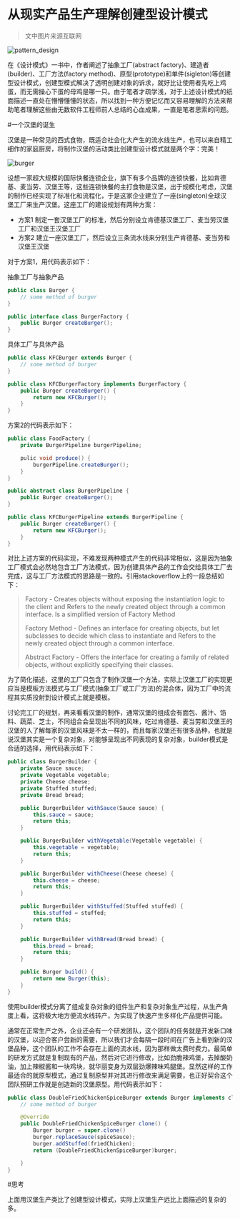 从现实产品生产理解创建型设计模式
================================

>文中图片来源互联网

![pattern_design](http://d8.yihaodianimg.com/N02/M03/58/D2/CgQCsFL7rPmABmOlAAD75OATI4A48600_600x600.jpg)

在《设计模式》一书中，作者阐述了抽象工厂(abstract factory)、建造者(builder)、工厂方法(factory method)、原型(prototype)和单件(sigleton)等创建型设计模式，创建型模式解决了透明创建对象的诉求，就好比让使用者先吃上鸡蛋，而无需操心下蛋的母鸡是哪一只。由于笔者才疏学浅，对于上述设计模式的纸面描述一直处在懵懵懂懂的状态，所以找到一种方便记忆而又容易理解的方法来帮助笔者理解这些由无数软件工程师前人总结的心血成果，一直是笔者思索的问题。

#一个汉堡的诞生

汉堡是一种常见的西式食物，既适合社会化大产生的流水线生产，也可以来自精工细作的家庭厨房，将制作汉堡的活动类比创建型设计模式就是两个字：完美！

![burger](http://images.517best.com/UploadFiles/images/s/20140703/31049454820140703120822171365673.jpg)

设想一家超大规模的国际快餐连锁企业，旗下有多个品牌的连锁快餐，比如肯德基、麦当劳、汉堡王等，这些连锁快餐的主打食物是汉堡，出于规模化考虑，汉堡的制作已经实现了标准化和流程化，于是这家企业建立了一座(singleton)全球汉堡工厂来生产汉堡。这座工厂的建设规划有两种方案：

- 方案1 制定一套汉堡工厂的标准，然后分别设立肯德基汉堡工厂、麦当劳汉堡工厂和汉堡王汉堡工厂
- 方案2 建立一座汉堡工厂，然后设立三条流水线来分别生产肯德基、麦当劳和汉堡王汉堡

对于方案1，用代码表示如下：

抽象工厂与抽象产品
```java
public class Burger {
	// some method of burger
}

public interface class BurgerFactory {
	public Burger createBurger();
}
```
具体工厂与具体产品
```java
public class KFCBurger extends Burger {
	// some method of burger
}

public class KFCBurgerFactory implements BurgerFactory {
	public Burger createBurger() {
		return new KFCBurger();
	}
}
```

方案2的代码表示如下：
```java
public class FoodFactory {
	private BurgerPipeline burgerPipeline;

	pulic void produce() {
		burgerPipeline.createBurger();
	}
}

public abstract class BurgerPipeline {
	public Burger createBurger();
}

public class KFCBurgerPipeline extends BurgerPipeline {
	public Burger createBurger() {
		return new KFCBurger();
	}
}
```

对比上述方案的代码实现，不难发现两种模式产生的代码非常相似，这是因为抽象工厂模式会必然地包含工厂方法模式，因为创建具体产品的工作会交给具体工厂去完成，这与工厂方法模式的思路是一致的。引用stackoverflow上的一段总结如下：

>Factory - Creates objects without exposing the instantiation logic to the client and Refers to the newly created object through a common interface. Is a simplified version of Factory Method
>
>Factory Method - Defines an interface for creating objects, but let subclasses to decide which class to instantiate and Refers to the newly created object through a common interface.
>
>Abstract Factory - Offers the interface for creating a family of related objects, without explicitly specifying their classes.

为了简化描述，这里的工厂只包含了制作汉堡一个方法，实际上汉堡工厂的实现更应当是模板方法模式与工厂模式(抽象工厂或工厂方法)的混合体，因为工厂中的流程其实质投射到设计模式上就是模板。

讨论完工厂的规划，再来看看汉堡的制作，通常汉堡的组成会有面包、酱汁、馅料、蔬菜、芝士，不同组合会呈现出不同的风味，吃过肯德基、麦当劳和汉堡王的汉堡的人了解每家的汉堡风味是不太一样的，而且每家汉堡还有很多品种，也就是说汉堡其实是一个复杂对象，对能够呈现出不同表现的复杂对象，builder模式是合适的选择，用代码表示如下：

```java
public class BurgerBuilder {
	private Sauce sauce;
	private Vegetable vegetable;
	private Cheese cheese;
	private Stuffed stuffed;
	private Bread bread;

	public BurgerBuilder withSauce(Sauce sauce) {
		this.sauce = sauce;
		return this;
	}

	public BurgerBuilder withVegetable(Vegetable vegetable) {
		this.vegetable = vegetable;
		return this;
	}

	public BurgerBuilder withCheese(Cheese cheese) {
		this.cheese = cheese;
		return this;
	}

	public BurgerBuilder withStuffed(Stuffed stuffed) {
		this.stuffed = stuffed;
		return this;
	}

	public BurgerBuilder withBread(Bread bread) {
		this.bread = bread;
		return this;
	}

	public Burger build() {
		return new Burger(this);
	}
}
```
使用builder模式分离了组成复杂对象的组件生产和复杂对象生产过程，从生产角度上看，这将极大地方便流水线转产，为实现了快速产生多样化产品提供可能。

通常在正常生产之外，企业还会有一个研发团队，这个团队的任务就是开发新口味的汉堡，以迎合客户尝新的需要，所以我们才会每隔一段时间在广告上看到新的汉堡品种，这个团队的工作不会存在上面的流水线，因为那样做太费时费力。最简单的研发方式就是复制现有的产品，然后对它进行修改，比如劲脆辣鸡堡，去掉酸奶油，加上辣椒酱和一块鸡块，就华丽变身为双层劲爆辣味鸡腿堡。显然这样的工作最适合的就原型模式，通过复制原型并对其进行修改来满足需要，也正好契合这个团队预研工作就是创造新的汉堡原型。用代码表示如下：

```java
public class DoubleFriedChickenSpiceBurger extends Burger implements cloneable {
	// some method of burger

	@Override
	public DoubleFriedChickenSpiceBurger clone() {
		Burger burger = super.clone()
		burger.replaceSauce(spiceSauce);
		burger.addStuffed(friedChicken);
		return (DoubleFriedChickenSpiceBurger)burger;

	}
}
```

#思考

上面用汉堡生产类比了创建型设计模式，实际上汉堡生产远比上面描述的复杂的多。
